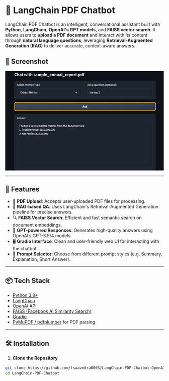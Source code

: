 
# 🤖 LangChain PDF Chatbot

LangChain PDF Chatbot is an intelligent, conversational assistant built with **Python**, **LangChain**, **OpenAI's GPT models**, and **FAISS vector search**. It allows users to **upload a PDF document** and interact with its content through **natural language questions**, leveraging **Retrieval-Augmented Generation (RAG)** to deliver accurate, context-aware answers.


## 📸 Screenshot

![Extract Metrics Screenshot](https://raw.githubusercontent.com/fsaavedra0003/LangChain-PDF-Chatbot-OpenAI/main/Screenshots/extract_metrics.png)

---

## 🚀 Features

- 📄 **PDF Upload**: Accepts user-uploaded PDF files for processing.
- 🧠 **RAG-based QA**: Uses LangChain's Retrieval-Augmented Generation pipeline for precise answers.
- 🔍 **FAISS Vector Search**: Efficient and fast semantic search on document embeddings.
- 🤖 **GPT-powered Responses**: Generates high-quality answers using OpenAI’s GPT-3.5/4 models.
- 🖥️ **Gradio Interface**: Clean and user-friendly web UI for interacting with the chatbot.
- 🧩 **Prompt Selector**: Choose from different prompt styles (e.g. Summary, Explanation, Short Answer).

---

## 📦 Tech Stack

- [Python 3.8+](https://www.python.org/)
- [LangChain](https://github.com/hwchase17/langchain)
- [OpenAI API](https://platform.openai.com/)
- [FAISS (Facebook AI Similarity Search)](https://github.com/facebookresearch/faiss)
- [Gradio](https://gradio.app/)
- [PyMuPDF / pdfplumber](https://pymupdf.readthedocs.io/) for PDF parsing

---

## 🛠️ Installation

1. **Clone the Repository**

```bash
git clone https://github.com/fsaavedra0003/LangChain-PDF-Chatbot-OpenAI.git
cd LangChain-PDF-Chatbot




